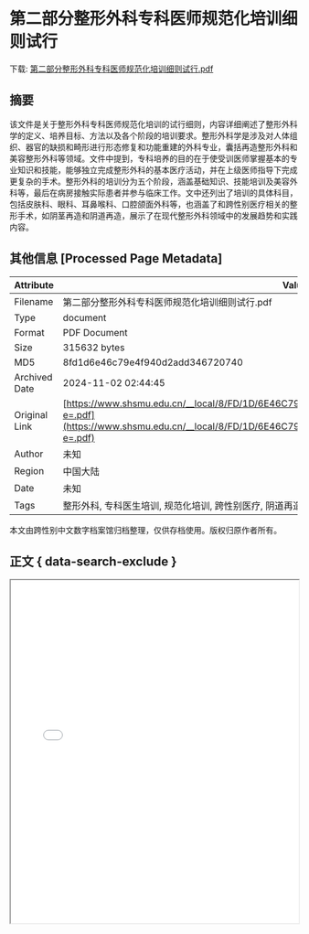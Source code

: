 # 第二部分整形外科专科医师规范化培训细则试行

<!-- tcd_download_link -->
下载: <a href="../第二部分整形外科专科医师规范化培训细则试行.pdf" download>第二部分整形外科专科医师规范化培训细则试行.pdf</a>
<!-- tcd_download_link_end -->

## 摘要

<!-- tcd_abstract -->
该文件是关于整形外科专科医师规范化培训的试行细则，内容详细阐述了整形外科学的定义、培养目标、方法以及各个阶段的培训要求。整形外科学是涉及对人体组织、器官的缺损和畸形进行形态修复和功能重建的外科专业，囊括再造整形外科和美容整形外科等领域。文件中提到，专科培养的目的在于使受训医师掌握基本的专业知识和技能，能够独立完成整形外科的基本医疗活动，并在上级医师指导下完成更复杂的手术。整形外科的培训分为五个阶段，涵盖基础知识、技能培训及美容外科等，最后在病房接触实际患者并参与临床工作。文中还列出了培训的具体科目，包括皮肤科、眼科、耳鼻喉科、口腔颌面外科等，也涵盖了和跨性别医疗相关的整形手术，如阴茎再造和阴道再造，展示了在现代整形外科领域中的发展趋势和实践内容。

<!-- tcd_abstract_end -->

## 其他信息 [Processed Page Metadata]

| Attribute       | Value                                  |
|-----------------|----------------------------------------|
| Filename        | 第二部分整形外科专科医师规范化培训细则试行.pdf                             |
| Type            | document                                 |
| Format          | PDF Document                               |
| Size            | 315632 bytes                           |
| MD5             | 8fd1d6e46c79e4f940d2add346720740                                  |
| Archived Date   | 2024-11-02 02:44:45                             |
| Original Link   | [https://www.shsmu.edu.cn/__local/8/FD/1D/6E46C79E4F940D2ADD346720740_2DB43E6B_4D0F0.pdf?e=.pdf](https://www.shsmu.edu.cn/__local/8/FD/1D/6E46C79E4F940D2ADD346720740_2DB43E6B_4D0F0.pdf?e=.pdf)                         |
| Author          | 未知                               |
| Region          | 中国大陆                               |
| Date            | 未知                                 |
| Tags            | 整形外科, 专科医生培训, 规范化培训, 跨性别医疗, 阴道再造, 阴茎再造, 医学教育, 手术培训                                 |

本文由跨性别中文数字档案馆归档整理，仅供存档使用。版权归原作者所有。


## 正文 { data-search-exclude }

<!-- tcd_main_text -->
<iframe src="../第二部分整形外科专科医师规范化培训细则试行.pdf" width="100%" height="600px">
    <p>无法显示PDF，请下载查看。</p>
</iframe>
<!-- tcd_main_text_end -->

